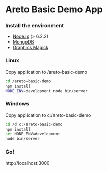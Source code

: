 # Areto Basic Demo App 

### Install the  environment
- [Node.js](https://nodejs.org) (> 6.2.2)
- [MongoDB](https://www.mongodb.com)
- [Graphics Magick](http://www.graphicsmagick.org)

### Linux
Copy application to /areto-basic-demo
```sh
cd /areto-basic-demo
npm install
NODE_ENV=development node bin/server
```

### Windows
Copy application to c:/areto-basic-demo
```sh
cd /d c:/areto-basic-demo
npm install
set NODE_ENV=development
node bin/server
```

### Go!
http://localhost:3000